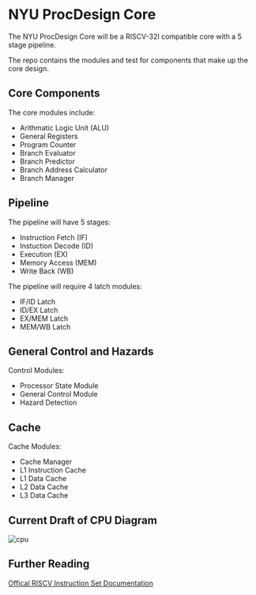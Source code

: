# NYU ProcDesign Core

The NYU ProcDesign Core will be a RISCV-32I compatible core with a 5 stage pipeline.

The repo contains the modules and test for components that make up the core design.

## Core Components

The core modules include:

- Arithmatic Logic Unit (ALU)
- General Registers
- Program Counter
- Branch Evaluator
- Branch Predictor 
- Branch Address Calculator
- Branch Manager

## Pipeline

The pipeline will have 5 stages:
- Instruction Fetch (IF)
- Instuction Decode (ID)
- Execution (EX)
- Memory Access (MEM)
- Write Back (WB)

The pipeline will require 4 latch modules:
- IF/ID Latch
- ID/EX Latch
- EX/MEM Latch
- MEM/WB Latch

## General Control and Hazards

Control Modules:
- Processor State Module
- General Control Module
- Hazard Detection

## Cache

Cache Modules:
- Cache Manager
- L1 Instruction Cache
- L1 Data Cache
- L2 Data Cache
- L3 Data Cache


## Current Draft of CPU Diagram

![cpu](https://user-images.githubusercontent.com/114675487/227740770-f641adf6-8c1a-4be8-ba5f-34a8d30d6fe1.png)

## Further Reading

[Offical RISCV Instruction Set Documentation](/https://riscv.org/wp-content/uploads/2017/05/riscv-spec-v2.2.pdf)


